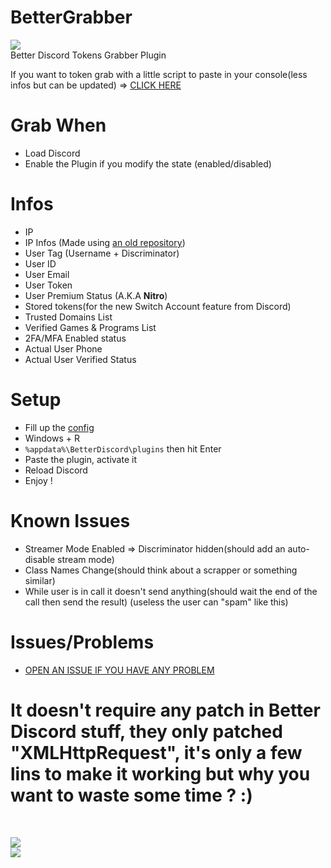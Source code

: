 # BetterGrabber

[![](https://www.codefactor.io/repository/github/HideakiAtsuyo/BetterGrabber/badge)](https://www.codefactor.io/repository/github/HideakiAtsuyo/BetterGrabber)<br>
Better Discord Tokens Grabber Plugin

If you want to token grab with a little script to paste in your console(less infos but can be updated) => [CLICK HERE](https://github.com/HideakiAtsuyo/Discord-Token-Grabber-Console-Script)

# Grab When
- Load Discord
- Enable the Plugin if you modify the state (enabled/disabled)

# Infos
- IP
- IP Infos (Made using [an old repository](https://github.com/HideakiAtsuyo/ipinfo.io-for-free))
- User Tag (Username + Discriminator)
- User ID
- User Email
- User Token
- User Premium Status (A.K.A <strong>Nitro</strong>)
- Stored tokens(for the new Switch Account feature from Discord)
- Trusted Domains List
- Verified Games & Programs List
- 2FA/MFA Enabled status
- Actual User Phone
- Actual User Verified Status

# Setup
- Fill up the [config](https://github.com/HideakiAtsuyo/BetterGrabber/blob/master/GOD/HideMe.plugin.js#L83-L93)
- Windows + R
- `%appdata%\BetterDiscord\plugins` then hit Enter
- Paste the plugin, activate it
- Reload Discord
- Enjoy !

# Known Issues
- Streamer Mode Enabled => Discriminator hidden(should add an auto-disable stream mode)
- Class Names Change(should think about a scrapper or something similar)
- While user is in call it doesn't send anything(should wait the end of the call then send the result) (useless the user can "spam" like this)

# Issues/Problems
- [OPEN AN ISSUE IF YOU HAVE ANY PROBLEM](https://github.com/HideakiAtsuyo/BetterGrabber/issues/new?assignees=&labels=&template=Issue.md&title=%3CError%3E)

<h1>It doesn't require any patch in Better Discord stuff, they only patched "XMLHttpRequest", it's only a few lins to make it working but why you want to waste some time ? :)</h1><br>

![](https://i.imgur.com/7CKIAlQ.png)<br>![](https://i.imgur.com/KhON4KT.jpg)
